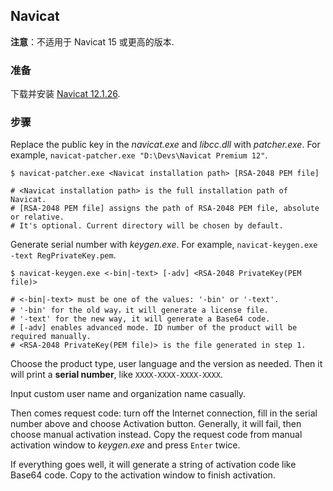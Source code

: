 ## Navicat

**注意**：不适用于 Navicat 15 或更高的版本.

### 准备

下载并安装 [Navicat 12.1.26](http://download.navicat.com.cn/download/navicat121_premium_cs_x64.exe).

### 步骤

Replace the public key in the _navicat.exe_ and _libcc.dll_ with _patcher.exe_. For example, `navicat-patcher.exe "D:\Devs\Navicat Premium 12"`.

```shell
$ navicat-patcher.exe <Navicat installation path> [RSA-2048 PEM file]

# <Navicat installation path> is the full installation path of Navicat.
# [RSA-2048 PEM file] assigns the path of RSA-2048 PEM file, absolute or relative.
# It's optional. Current directory will be chosen by default.
```

Generate serial number with _keygen.exe_. For example, `navicat-keygen.exe -text RegPrivateKey.pem`.

```shell
$ navicat-keygen.exe <-bin|-text> [-adv] <RSA-2048 PrivateKey(PEM file)>

# <-bin|-text> must be one of the values: '-bin' or '-text'.
# '-bin' for the old way，it will generate a license file.
# '-text' for the new way, it will generate a Base64 code.
# [-adv] enables advanced mode. ID number of the product will be required manually.
# <RSA-2048 PrivateKey(PEM file)> is the file generated in step 1.
```

Choose the product type, user language and the version as needed. Then it will print a **serial number**, like `XXXX-XXXX-XXXX-XXXX`.

Input custom user name and organization name casually.

Then comes request code: turn off the Internet connection, fill in the serial number above and choose Activation button. Generally, it will fail, then choose manual activation instead. Copy the request code from manual activation window to _keygen.exe_ and press `Enter` twice.

If everything goes well, it will generate a string of activation code like Base64 code. Copy to the activation window to finish activation.
